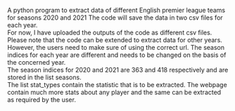 A python program to extract data of different English premier league teams for seasons 2020 and 2021 The code will save the data in two csv files for each year. <br>
For now, I have uploaded the outputs of the code as different csv files. <br>
Please note that the code can be extended to extract data for other years. However, the users need to make sure of using the correct url. The season indices for each year are different and needs to be changed on the basis of the concerned year. <br>
The season indices for 2020 and 2021 are 363 and 418 respectively and are stored in the list seasons. <br>
The list stat_types contain the statistic that is to be extracted. The webpage contain much more stats about any player and the same can be extracted as required by the user. <br>
